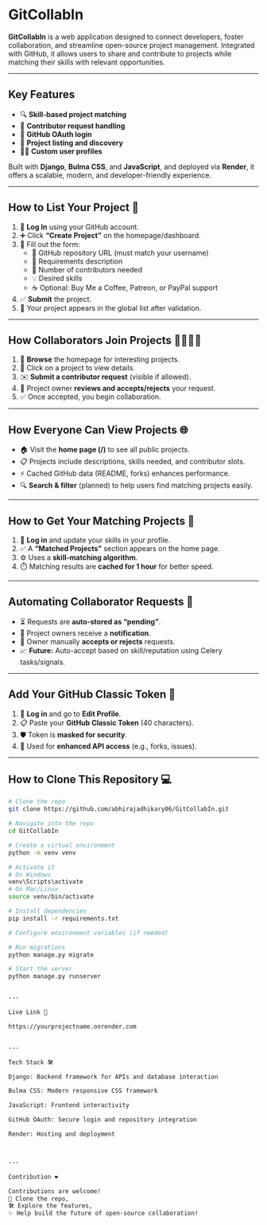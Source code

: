 # GitCollabIn

**GitCollabIn** is a web application designed to connect developers, foster collaboration, and streamline open-source project management. Integrated with GitHub, it allows users to share and contribute to projects while matching their skills with relevant opportunities.

---

## Key Features

- 🔍 **Skill-based project matching**  
- 🤝 **Contributor request handling**  
- 🔐 **GitHub OAuth login**  
- 🧭 **Project listing and discovery**  
- 🧑‍💻 **Custom user profiles**  

Built with **Django**, **Bulma CSS**, and **JavaScript**, and deployed via **Render**, it offers a scalable, modern, and developer-friendly experience.

---

## How to List Your Project 🚀

1. 🔐 **Log In** using your GitHub account.  
2. ➕ Click **“Create Project”** on the homepage/dashboard.  
3. 📝 Fill out the form:
   - 🔗 GitHub repository URL (must match your username)
   - 📄 Requirements description
   - 👥 Number of contributors needed
   - 💡 Desired skills
   - ☕ Optional: Buy Me a Coffee, Patreon, or PayPal support
4. ✅ **Submit** the project.  
5. 📌 Your project appears in the global list after validation.  

---

## How Collaborators Join Projects 👨‍💻👩‍💻

1. 🔎 **Browse** the homepage for interesting projects.  
2. 📘 Click on a project to view details.  
3. ✉️ **Submit a contributor request** (visible if allowed).  
4. 🧾 Project owner **reviews and accepts/rejects** your request.  
5. ✅ Once accepted, you begin collaboration.  

---

## How Everyone Can View Projects 🌐

- 🏠 Visit the **home page (/)** to see all public projects.  
- 📋 Projects include descriptions, skills needed, and contributor slots.  
- ⚡ Cached GitHub data (README, forks) enhances performance.  
- 🔍 **Search & filter** (planned) to help users find matching projects easily.  

---

## How to Get Your Matching Projects 🧠

1. 🔐 **Log in** and update your skills in your profile.  
2. ✅ A **“Matched Projects”** section appears on the home page.  
3. ⚙️ Uses a **skill-matching algorithm**.  
4. ⏱️ Matching results are **cached for 1 hour** for better speed.  

---

## Automating Collaborator Requests 🤖

- ⏳ Requests are **auto-stored as “pending”**.  
- 🔔 Project owners receive a **notification**.  
- 🧾 Owner manually **accepts or rejects** requests.  
- 📈 **Future:** Auto-accept based on skill/reputation using Celery tasks/signals.  

---

## Add Your GitHub Classic Token 🔑

1. 🔐 **Log in** and go to **Edit Profile**.  
2. 📋 Paste your **GitHub Classic Token** (40 characters).  
3. 🛡️ Token is **masked for security**.  
4. 🚀 Used for **enhanced API access** (e.g., forks, issues).  

---

## How to Clone This Repository 💻

```bash
# Clone the repo
git clone https://github.com/abhirajadhikary06/GitCollabIn.git

# Navigate into the repo
cd GitCollabIn

# Create a virtual environment
python -m venv venv

# Activate it
# On Windows
venv\Scripts\activate
# On Mac/Linux
source venv/bin/activate

# Install dependencies
pip install -r requirements.txt

# Configure environment variables (if needed)

# Run migrations
python manage.py migrate

# Start the server
python manage.py runserver


---

Live Link 🔗

https://yourprojectname.onrender.com


---

Tech Stack 🛠️

Django: Backend framework for APIs and database interaction

Bulma CSS: Modern responsive CSS framework

JavaScript: Frontend interactivity

GitHub OAuth: Secure login and repository integration

Render: Hosting and deployment



---

Contribution ❤️

Contributions are welcome!
🧪 Clone the repo,
🛠️ Explore the features,
✨ Help build the future of open-source collaboration!
